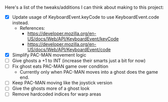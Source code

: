 Here's a list of the tweaks/additions I can think about making to this project:

- [x] Update usage of KeyboardEvent.keyCode to use KeyboardEvent.code instead.
  - References:
    - https://developer.mozilla.org/en-US/docs/Web/API/KeyboardEvent/keyCode
    - https://developer.mozilla.org/en-US/docs/Web/API/KeyboardEvent/code
- [x] Simplify PAC-MAN movement logic
- [ ] Give ghosts a +1 to INT (increase their smarts just a bit for now)
- [ ] Fix ghost eats PAC-MAN game over condition
  - Currently only when PAC-MAN moves into a ghost does the game end.
- [ ] Keep PAC-MAN moving like the joystick version
- [ ] Give the ghosts more of a ghost look
- [ ] Remove hardcoded indices for warp areas
